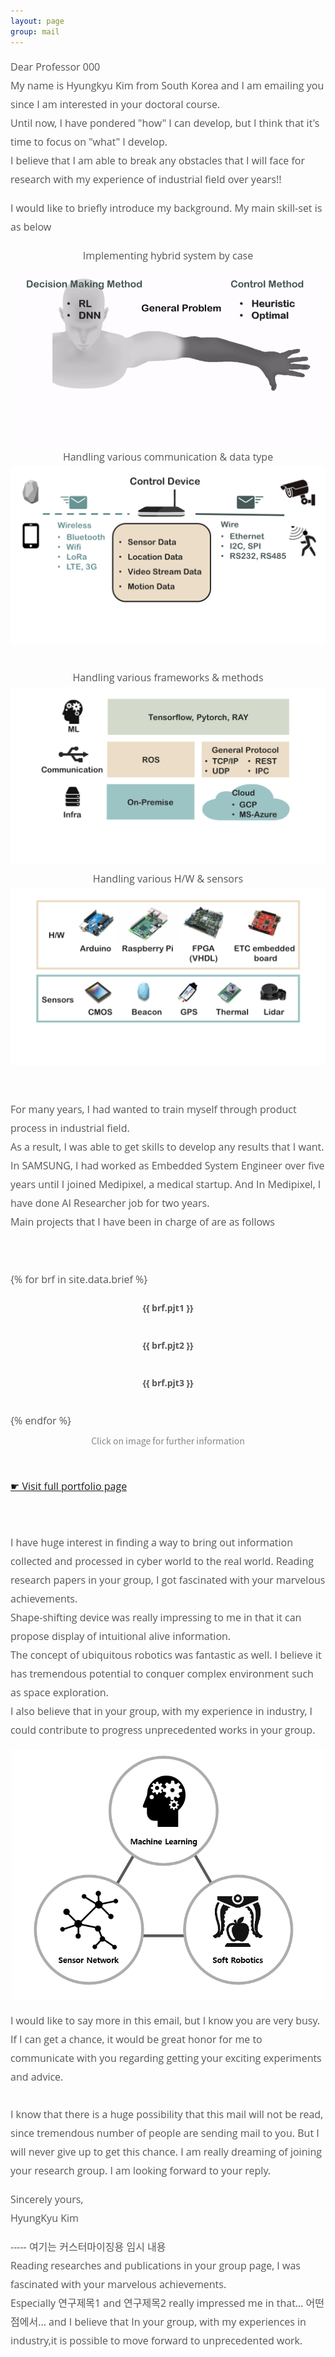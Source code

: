 ```yaml
---
layout: page
group: mail
---
```

<div style="color: #555555; font-family: Open Sans; font-size: 16px; line-height: 30px; max-width: 850px;">
<p>Dear Professor 000<br>
My name is Hyungkyu Kim from South Korea and I am emailing you since I am interested in your doctoral course.<br>
Until now, I have pondered "how" I can develop, but I think that it's time to focus on "what" I develop.<br>
I believe that I am able to break any obstacles that I will face for research with my experience of industrial field over years!!<br>
</p>

<p>I would like to briefly introduce my background. My main skill-set is as below</p>
<div class="brief">
  <div class="partial_img">
    <div style="text-align:center">Implementing hybrid system by case</div>
    <img src="/images/mail/skill1.gif" alt="">
  </div>
  <div class="partial_img">
    <div style="text-align:center">Handling various communication & data type</div>
    <img src="/images/mail/skill2.png" alt="">
  </div>
</div>
<br>

<div class="brief">
  <div class="partial_img">
    <div style="text-align:center">Handling various frameworks & methods</div>
    <img src="/images/mail/skill3.png" alt="">
  </div>
  <div class="partial_img">
    <div style="text-align:center">Handling various H/W & sensors</div>
    <img src="/images/mail/skill4.png" alt="">
  </div>
</div>

<br>
<p> For many years, I had wanted to train myself through product process in industrial field.<br>
As a result, I was able to get skills to develop any results that I want.<br>
In SAMSUNG, I had worked as Embedded System Engineer over five years until I joined Medipixel, a medical startup.
And In Medipixel, I have done AI Researcher job for two years.<br>
Main projects that I have been in charge of are as follows
</p>
<br>

{% for brf in site.data.brief %}
<div style="overflow: auto;    align-items: center;
    font-weight: bold;
    font-size: 14px;">
  <div class="brief_l">
    <div style="text-align:center">{{ brf.pjt1 }}</div>
    <a href="{{ brf.url1 | relative_url }}"> <img src="{{ brf.img1 }}" alt=""> </a>
  </div>
  <div class="brief_m">
    <div style="text-align:center">{{ brf.pjt2 }}</div>
    <a href="{{ brf.url2 | relative_url }}"><img src="{{ brf.img2 }}" alt=""></a>
  </div>
  <div class="brief_r">
    <div style="text-align:center">{{ brf.pjt3 }}</div>
    <a href="{{ brf.url3 | relative_url }}"><img src="{{ brf.img3 }}" alt=""></a>
  </div>
</div>
{% endfor %}
<div style="color: #888; font-family: Noto Sans CJK KR; font-size: 14px; line-height: 15px; font-weight: 300; text-align:center; margin-top: 10px; margin-bottom: 30px;"> Click on image for further information</div>
<div style="margin-top: 50px; margin-bottom: 30px;">
    <a href="https://hyungkyu-kim.github.io/portfolio">☛ Visit full portfolio page</a>
</div>

<p><br>
I have huge interest in finding a way to bring out information collected and processed in cyber world to the real world.
Reading  research papers in your group, I got fascinated with your marvelous achievements. <br>
Shape-shifting device was really impressing to me in that it can propose display of intuitional alive information. <br>
The concept of ubiquitous robotics was fantastic as well.  
I believe it has tremendous potential to conquer complex environment such as space exploration. <br>
I also believe that in your group, with my experience in industry, I could contribute to progress unprecedented works in your group.
<br>
</p>

<p style="text-align: center;">
    <img src="/images/mail/mail_plan.PNG" width="500" alt="" align="center">
</p>

<p>
I would like to say more in this email, but I know you are very busy.<br>
If I can get a chance, it would be great honor for me to communicate with you regarding getting your exciting experiments and advice.
<br><br>
I know that there is a huge possibility that this mail will not be read, since tremendous number of people are sending mail to you. 
But I will never give up to get this chance.
I am really dreaming of joining your research group.
I am looking forward to your reply.
</p>

<p>
Sincerely yours,<br>
HyungKyu Kim
</p>

<p>
----- 여기는 커스터마이징용 임시 내용<br>
Reading researches and publications in your group page, I was fascinated with your marvelous achievements.<br>
Especially 연구제목1 and 연구제목2 really impressed me in that… 어떤 점에서... 
and I believe that In your group, with my experiences in industry,it is possible to move forward to unprecedented work.
</p>